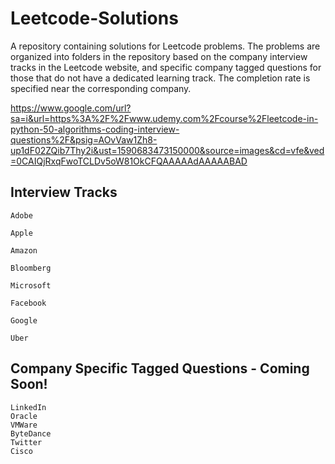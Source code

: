 # Leetcode-Solutions
A repository containing solutions for Leetcode problems. The problems are organized into folders in the repository based on the company interview tracks in the Leetcode website, and specific company tagged questions for those that do not have a dedicated learning track. The completion rate is specified near the corresponding company.

https://www.google.com/url?sa=i&url=https%3A%2F%2Fwww.udemy.com%2Fcourse%2Fleetcode-in-python-50-algorithms-coding-interview-questions%2F&psig=AOvVaw1Zh8-up1dF02ZQib7Thy2i&ust=1590683473150000&source=images&cd=vfe&ved=0CAIQjRxqFwoTCLDv5oW81OkCFQAAAAAdAAAAABAD

## Interview Tracks 


```Adobe```

```Apple```

```Amazon```

```Bloomberg```

```Microsoft```

```Facebook```

```Google```

```Uber```

## Company Specific Tagged Questions - Coming Soon!

```
LinkedIn
Oracle
VMWare
ByteDance
Twitter
Cisco
```
